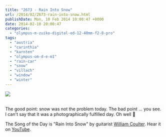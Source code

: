 ```yaml
---
title: "2673 - Rain Into Snow"
url: /2014/02/2673-rain-into-snow.html
publishDate: Mon, 10 Feb 2014 19:00:47 +0000
date: 2014-02-10 20:00:47
categories: 
  - "olympus-m-zuiko-digital-ed-12-40mm-f2-8-pro"
tags: 
  - "austria"
  - "carinthia"
  - "karnten"
  - "olympus-om-d-e-m1"
  - "rain-car"
  - "snow"
  - "villach"
  - "window"
  - "winter"
---
```

<div class="container">
<div class="center"><a target="_blank" href="https://d25zfm9zpd7gm5.cloudfront.net/1200x1200/2014/20140209_112051_lr.jpg"><img src="https://d25zfm9zpd7gm5.cloudfront.net/0600x0600/2014/20140209_112051_lr.jpg" /></a></div>
</div>
<br />

The good point: snow was not the problem today. The bad point ... you see. I can't say that it was a photographically fulfilled day. Oh well 🙂

 The Song of the Day is "Rain Into Snow" by guitarist <a href="http://williamcoulter.com/" target="_blank">William Coulter</a>. Hear it on <a href="https://www.youtube.com/watch?v=PLShSiH-Cl8" target="_blank">YouTube</a>.
